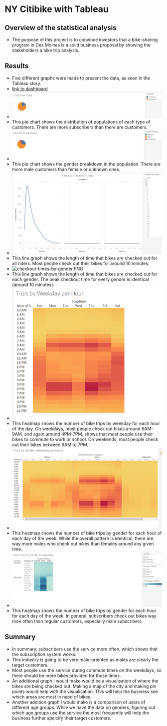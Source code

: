# NY Citibike with Tableau

## Overview of the statistical analysis

- The purpose of this project is to  convince investors that a bike-sharing program in Des Moines is a solid business proposal by showing the stakeholders a bike trip analysis. 

## Results

- Five different graphs were made to present the data, as seen in the Tableau story.
- [link to dashboard](https://public.tableau.com/profile/jessie.ju#!/vizhome/VisualizationfortheTripAnalysis/Story1 "link to dashboard")
- ![Customer-Type.PNG](Screenshots/Customer-Type.PNG)
- This pie chart shows the distribution of populations of each type of customers. There are more subscribers than there are customers.
- ![gender-breakdown.PNG](Screenshots/gender-breakdown.PNG)
- This pie chart shows the gender breakdown in the population. There are more male customers than female or unknown ones.
- ![checkout-times-for-users.PNG](Screenshots/checkout-times-for-users.PNG)
- This line graph shows the length of time that bikes are checked out for all riders. Most people check out their bikes for around 10 minutes.
- ![checkout-times-by-gender.PNG](Screenshots/checkout-times-by-gender.PNG)
- This line graph shows the length of time that bikes are checked out for each gender. The peak checkout time for every gender is identical (around 10 minutes).
- ![trips-by-weekday-per-hour.PNG](Screenshots/trips-by-weekday-per-hour.PNG)
- This heatmap shows the number of bike trips by weekday for each hour of the day. On weekdays, most people check out bikes around 6AM-9AM, and again around 4PM-7PM, shows that most people use their bikes to commute to work or school. On weekends, most people check out their bikes between 9AM to 7PM.
- ![trips-by-gender.PNG](Screenshots/trips-by-gender.PNG)
- This heatmap shows the number of bike trips by gender for each hour of each day of the week. While the overall pattern is identical, there are way more males who check out bikes than females around any given time.
- ![user-trips-by-gender-by-weekday.PNG](Screenshots/user-trips-by-gender-by-weekday.PNG)
- This heatmap shows the number of bike trips by gender for each hour for each day of the week. In general, subscribers check out bikes way moe often than regular customers, especially male subscribers.

## Summary

- In summary, subscribers use the service more often, which shows that the subscription system works.
- This industry is going to be very male-oriented as males are clearly the target customers.
- Most people use the service during commute times on the weekdays, so there should be more bikes provided for those times. 
- An additional graph I would make would be a visualisation of where the bikes are being checked out. Making a map of the city and making pin points would help with the visualisation. This will help the business see which areas are most in need of bikes.
- Another addition graph I would make is a comparison of users of different age groups. While we have the data on genders, figuring out which age groups use the service the most frequently will help the business further speicify their target customers.
